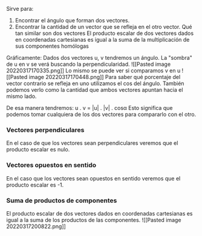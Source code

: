 Sirve para:
1. Encontrar el ángulo que forman dos vectores.
2. Encontrar la cantidad de un vector que se refleja en el otro vector.  Qué tan similar son dos vectores
El producto escalar de dos vectores dados en coordenadas cartesianas es igual a la suma de la multiplicación de sus componentes homólogas



Gráficamente: 
Dados dos vectores u, v tendremos un ángulo. La "sombra" de u en v se verá buscando la perpendicularidad. 
![[Pasted image 20220317170335.png]]
Lo mismo se puede ver si comparamos v en u 
![[Pasted image 20220317170448.png]]
Para saber qué porcentaje del vector contrario se refleja en uno utilizamos el cos del ángulo.  También podemos verlo como la cantidad que ambos vectores apuntan hacia el mismo lado. 

De esa manera tendremos: 
u . v = |u| . |v| . cosα
Esto significa que podemos tomar cualquiera de los dos vectores para compararlo con el otro. 



### Vectores perpendiculares
En el caso de que los vectores sean perpendiculares veremos que el producto escalar es nulo. 

### Vectores opuestos en sentido 
En el caso que los vectores sean opuestos en sentido veremos que el producto escalar es -1.

### Suma de productos de componentes
El producto escalar de dos vectores dados en coordenadas cartesianas es igual a la suma de los productos de las componentes. 
![[Pasted image 20220317200822.png]]

